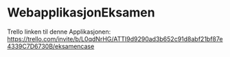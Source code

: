 # WebapplikasjonEksamen
Trello linken til denne Applikasjonen: https://trello.com/invite/b/L0qdNrHG/ATTI9d9290ad3b652c91d8abf21bf87e4339C7D6730B/eksamencase
